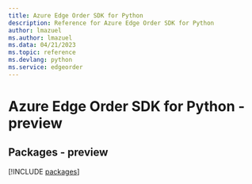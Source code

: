 ```yaml
---
title: Azure Edge Order SDK for Python
description: Reference for Azure Edge Order SDK for Python
author: lmazuel
ms.author: lmazuel
ms.data: 04/21/2023
ms.topic: reference
ms.devlang: python
ms.service: edgeorder
---
```

# Azure Edge Order SDK for Python - preview
## Packages - preview
[!INCLUDE [packages](edge-order-index.md)]